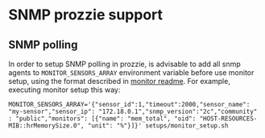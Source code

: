 # SNMP prozzie support
## SNMP polling
In order to setup SNMP polling in prozzie, is advisable to add all snmp agents
to `MONITOR_SENSORS_ARRAY` environment variable before use monitor setup, using
the format described in
[monitor readme](https://github.com/wizzie-io/monitor#simple-snmp-monitoring).
For example, executing monitor setup this way:

```
MONITOR_SENSORS_ARRAY='{"sensor_id":1,"timeout":2000,"sensor_name": "my-sensor","sensor_ip": "172.18.0.1","snmp_version":"2c","community" : "public","monitors": [{"name": "mem_total", "oid": "HOST-RESOURCES-MIB::hrMemorySize.0", "unit": "%"}]}' setups/monitor_setup.sh
```
